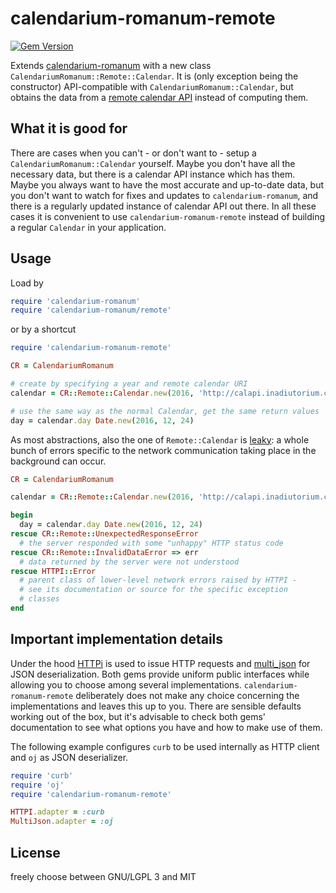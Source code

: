 # calendarium-romanum-remote

[![Gem Version](https://badge.fury.io/rb/calendarium-romanum-remote.svg)](https://badge.fury.io/rb/calendarium-romanum-remote)

Extends [calendarium-romanum][caro] with a new class
`CalendariumRomanum::Remote::Calendar`.
It is (only exception being the constructor) API-compatible
with `CalendariumRomanum::Calendar`, but obtains the data
from a [remote calendar API][calapi] instead of computing them.

## What it is good for

There are cases when you can't - or don't want to - setup a
`CalendariumRomanum::Calendar` yourself.
Maybe you don't have all the necessary data, but there is a calendar
API instance which has them.
Maybe you always want to have the most accurate and up-to-date data,
but you don't want to watch for fixes and updates
to `calendarium-romanum`, and there is a regularly updated instance
of calendar API out there.
In all these cases it is convenient to use `calendarium-romanum-remote`
instead of building a regular `Calendar` in your application.

## Usage

Load by

```ruby
require 'calendarium-romanum'
require 'calendarium-romanum/remote'
```

or by a shortcut

```ruby
require 'calendarium-romanum-remote'
```

```ruby
CR = CalendariumRomanum

# create by specifying a year and remote calendar URI
calendar = CR::Remote::Calendar.new(2016, 'http://calapi.inadiutorium.cz/api/v0/en/calendars/general-la/')

# use the same way as the normal Calendar, get the same return values
day = calendar.day Date.new(2016, 12, 24)
```

As most abstractions, also the one of `Remote::Calendar` is
[leaky][leaky_abstractions]:
a whole bunch of errors specific to the network communication
taking place in the background can occur.

```ruby
CR = CalendariumRomanum

calendar = CR::Remote::Calendar.new(2016, 'http://calapi.inadiutorium.cz/api/v0/en/calendars/general-la/')

begin
  day = calendar.day Date.new(2016, 12, 24)
rescue CR::Remote::UnexpectedResponseError
  # the server responded with some "unhappy" HTTP status code
rescue CR::Remote::InvalidDataError => err
  # data returned by the server were not understood
rescue HTTPI::Error
  # parent class of lower-level network errors raised by HTTPI -
  # see its documentation or source for the specific exception
  # classes
end
```

## Important implementation details

Under the hood [HTTPi][httpi] is used to issue HTTP requests
and [multi_json][multi_json] for JSON deserialization.
Both gems provide uniform public interfaces while allowing
you to choose among several implementations.
`calendarium-romanum-remote` deliberately does not make any
choice concerning the implementations and leaves this up to you.
There are sensible defaults working out of the box,
but it's advisable to check both gems' documentation to see
what options you have and how to make use of them.

The following example configures `curb` to be used internally
as HTTP client and `oj` as JSON deserializer.

```ruby
require 'curb'
require 'oj'
require 'calendarium-romanum-remote'

HTTPI.adapter = :curb
MultiJson.adapter = :oj
```

## License

freely choose between GNU/LGPL 3 and MIT

[caro]: https://github.com/igneus/calendarium-romanum
[calapi]: https://github.com/igneus/church-calendar-api
[leaky_abstractions]: https://www.joelonsoftware.com/2002/11/11/the-law-of-leaky-abstractions/
[httpi]: http://httpirb.com
[multi_json]: https://github.com/intridea/multi_json
